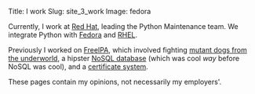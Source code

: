 Title: I work
Slug: site_3_work
Image: fedora

Currently, I work at [Red Hat](https://redhat.com),
leading the Python Maintenance team.
We integrate Python with [Fedora](https://getfedora.org/) and
[RHEL](https://www.redhat.com/en/technologies/linux-platforms/enterprise-linux).

Previously I worked on [FreeIPA](https://freeipa.org),
which involved fighting [mutant dogs from the underworld](http://kerberos.org/software),
a hipster [NoSQL database](https://directory.fedoraproject.org) (which was cool *way* before NoSQL was cool),
and a [certificate system](https://pki.fedoraproject.org).

These pages contain my opinions, not necessarily my employers'.

<!--I'm pretty happy, but if you are not satisfied with my current job, take a look at my CV.-->

